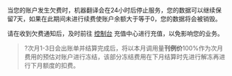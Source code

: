 
当您的账户发生欠费时，机器翻译会在24小时后停止服务，您的数据可以继续保留7天，如果在此期间未进行续费使账户余额大于等于0，您的数据将会被销毁。

请在收到欠费通知后，及时前往 [控制台](https://console.cloud.tencent.com/translator) 充值中心进行充值，以免影响您的业务。
>?次月1-3日会出账单并结算完成后，将以本月调用量**刊例价**100%作为次月费用的预估对账户进行冻结，该部分冻结费用在下月结算时先进行解冻再进行下月额度的扣费。
